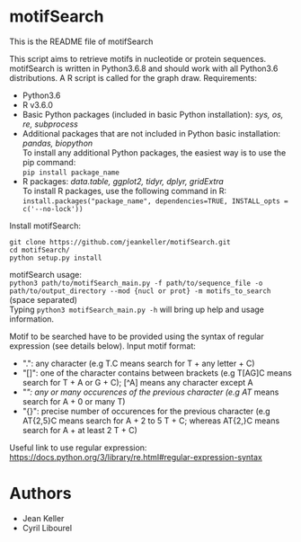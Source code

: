 # **motifSearch**

This is the README file of motifSearch

This script aims to retrieve motifs in nucleotide or protein sequences.
motifSearch is written in Python3.6.8 and should work with all Python3.6 distributions. A R script is called for the graph draw.
Requirements:  
- Python3.6  
- R v3.6.0  
- Basic Python packages (included in basic Python installation): *sys, os, re, subprocess*  
- Additional packages that are not included in Python basic installation: *pandas, biopython*  
To install any additional Python packages, the easiest way is to use the pip command:  
`pip install package_name`  
- R packages: *data.table, ggplot2, tidyr, dplyr, gridExtra*  
To install R packages, use the following command in R:  
`install.packages("package_name", dependencies=TRUE, INSTALL_opts = c('--no-lock'))`

Install motifSearch:  
```
git clone https://github.com/jeankeller/motifSearch.git  
cd motifSearch/  
python setup.py install
```

motifSearch usage:  
`python3 path/to/motifSearch_main.py -f path/to/sequence_file -o path/to/output_directory --mod {nucl or prot} -m motifs_to_search` (space separated)  
Typing `python3 motifSearch_main.py -h` will bring up help and usage information.

Motif to be searched have to be provided using the syntax of regular expression (see details below).
Input motif format:
- ".": any character (e.g T.C means search for T + any letter + C)  
- "[]": one of the character contains between brackets (e.g T[AG]C means search for T + A or G + C); [^A] means any character except A  
- "*": any or many occurences of the previous character (e.g AT* means search for A + 0 or many T)  
- "{}": precise number of occurences for the previous character (e.g AT{2,5}C means search for A + 2 to 5 T + C; whereas AT{2,}C means search for A + at least 2 T + C)  

Useful link to use regular expression: https://docs.python.org/3/library/re.html#regular-expression-syntax

# **Authors**

- Jean Keller
- Cyril Libourel
